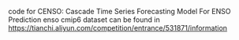 code for CENSO: Cascade Time Series Forecasting Model For ENSO Prediction
enso cmip6 dataset can be found in https://tianchi.aliyun.com/competition/entrance/531871/information
